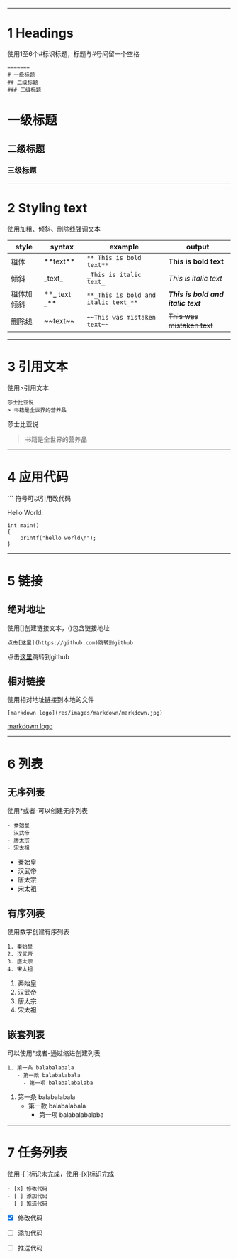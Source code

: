 ----------
# 1 Headings
使用1至6个#标识标题，标题与#号间留一个空格
```
=======
# 一级标题
## 二级标题
### 三级标题

```

# 一级标题
## 二级标题
### 三级标题

----------

# 2 Styling text
使用加粗、倾斜、删除线强调文本

|style|syntax|example|output|
|-----|------|-------|------|
|粗体| \*\*text\*\*|`** This is bold text**`|**This is bold text**|
|倾斜|\_text\_|`_This is italic text_`|_This is italic text_|
|粗体加倾斜|\*\*\_ text \_\*\*|` **_This is bold and italic text_** `|**_This is bold and italic text_**|
|删除线|\~\~text\~\~|`~~This was mistaken text~~`|~~This was mistaken text~~|

----------

# 3 引用文本
使用\>引用文本

```
莎士比亚说
> 书籍是全世界的营养品
```

莎士比亚说
> 书籍是全世界的营养品

----------
# 4 应用代码
\`\`\` 符号可以引用改代码

Hello World:
```
int main()
{
	printf("hello world\n");
}
```
----------
# 5 链接
## 绝对地址
使用\[\]创建链接文本，\(\)包含链接地址

``` 
点击[这里](https://github.com)跳转到github 
```
点击[这里](www.github.com)跳转到github

## 相对链接
使用相对地址链接到本地的文件

```
[markdown logo](res/images/markdown/markdown.jpg)
```
[markdown logo](res/images/markdown/markdown.jpg)

------

# 6 列表
## 无序列表
使用\*或者\-可以创建无序列表

```
- 秦始皇
- 汉武帝
- 唐太宗
- 宋太祖
```
- 秦始皇
- 汉武帝
- 唐太宗
- 宋太祖

## 有序列表
使用数字创建有序列表


```
1. 秦始皇
2. 汉武帝
3. 唐太宗
4. 宋太祖
```
1. 秦始皇
2. 汉武帝
3. 唐太宗
4. 宋太祖

## 嵌套列表

可以使用\*或者\-通过缩进创建列表

```
1. 第一条 balabalabala
   - 第一款 balabalabala
     - 第一项 balabalabalaba

```
1. 第一条 balabalabala
   - 第一款 balabalabala
     - 第一项 balabalabalaba

----------

# 7 任务列表
使用\-\[&nbsp;\]标识未完成，使用\-\[x\]标识完成
```
- [x] 修改代码
- [ ] 添加代码
- [ ] 推送代码

```
- [x] 修改代码
- [ ] 添加代码
- [ ] 推送代码


